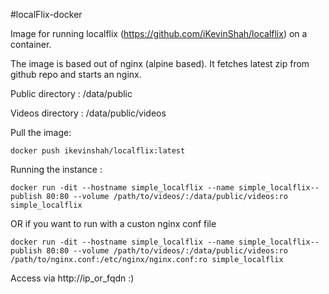 #localFlix-docker

Image for running localflix (https://github.com/iKevinShah/localflix) on a container.


The image is based out of nginx (alpine based). It fetches latest zip from github repo and starts an nginx. 

Public directory : /data/public

Videos directory : /data/public/videos

Pull the image: 

`docker push ikevinshah/localflix:latest`

Running the instance : 

`docker run -dit --hostname simple_localflix --name simple_localflix--publish 80:80 --volume /path/to/videos/:/data/public/videos:ro simple_localflix`

OR if you want to run with a custon nginx conf file


`docker run -dit --hostname simple_localflix --name simple_localflix--publish 80:80 --volume /path/to/videos/:/data/public/videos:ro  /path/to/nginx.conf:/etc/nginx/nginx.conf:ro simple_localflix`

Access via http://ip_or_fqdn :)
